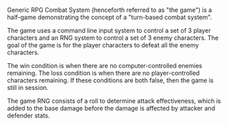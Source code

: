 Generic RPG Combat System (henceforth referred to as "the game") is a half-game demonstrating the concept of a "turn-based combat system".

The game uses a command line input system to control a set of 3 player characters and an RNG system to control a set of 3 enemy characters. The goal of the game is for the player characters to defeat all the enemy characters. 

The win condition is when there are no computer-controlled enemies remaining. The loss condition is when there are no player-controlled characters remaining. If these conditions are both false, then the game is still in session.

The game RNG consists of a roll to determine attack effectiveness, which is added to the base damage before the damage is affected by attacker and defender stats. 
